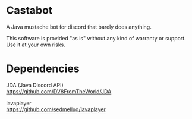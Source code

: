 # Castabot

A Java mustache bot for discord that barely does anything.

This software is provided "as is" without any kind of warranty or support. Use it at your own risks.


# Dependencies

JDA (Java Discord API)<br />
https://github.com/DV8FromTheWorld/JDA

lavaplayer<br/>
https://github.com/sedmelluq/lavaplayer
